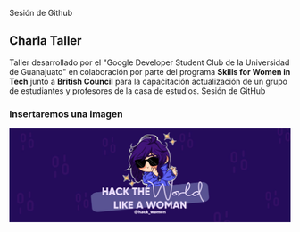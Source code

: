 
Sesión de Github

## Charla Taller

Taller desarrollado por el "Google Developer Student Club de la Universidad de Guanajuato" en colaboración por parte del programa **Skills for Women in Tech** junto a **British Council** para la capacitación actualización de un grupo de estudiantes y profesores de la casa de estudios. 
Sesión de GitHub

### Insertaremos una imagen

![Hack](img/Hackwomen.jpeg)